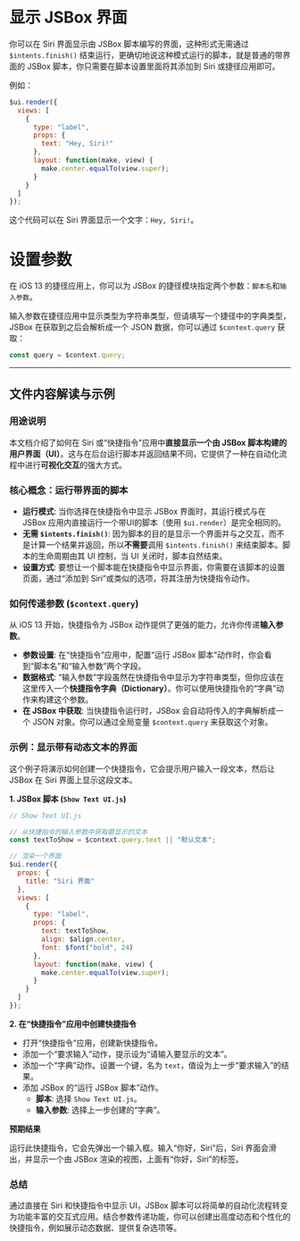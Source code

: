 # 显示 JSBox 界面

你可以在 Siri 界面显示由 JSBox 脚本编写的界面，这种形式无需通过 `$intents.finish()` 结束运行，更确切地说这种模式运行的脚本，就是普通的带界面的 JSBox 脚本，你只需要在脚本设置里面将其添加到 Siri 或捷径应用即可。

例如：

```js
$ui.render({
  views: [
    {
      type: "label",
      props: {
        text: "Hey, Siri!"
      },
      layout: function(make, view) {
        make.center.equalTo(view.super);
      }
    }
  ]
});
```

这个代码可以在 Siri 界面显示一个文字：`Hey, Siri!`。

# 设置参数

在 iOS 13 的捷径应用上，你可以为 JSBox 的捷径模块指定两个参数：`脚本名`和`输入参数`。

输入参数在捷径应用中显示类型为字符串类型，但请填写一个捷径中的字典类型，JSBox 在获取到之后会解析成一个 JSON 数据，你可以通过 `$context.query` 获取：

```js
const query = $context.query;
```

---

## 文件内容解读与示例

### 用途说明

本文档介绍了如何在 Siri 或“快捷指令”应用中**直接显示一个由 JSBox 脚本构建的用户界面（UI）**。这与在后台运行脚本并返回结果不同，它提供了一种在自动化流程中进行**可视化交互**的强大方式。

### 核心概念：运行带界面的脚本

-   **运行模式**: 当你选择在快捷指令中显示 JSBox 界面时，其运行模式与在 JSBox 应用内直接运行一个带UI的脚本（使用 `$ui.render`）是完全相同的。
-   **无需 `$intents.finish()`**: 因为脚本的目的是显示一个界面并与之交互，而不是计算一个结果并返回，所以**不需要**调用 `$intents.finish()` 来结束脚本。脚本的生命周期由其 UI 控制，当 UI 关闭时，脚本自然结束。
-   **设置方式**: 要想让一个脚本能在快捷指令中显示界面，你需要在该脚本的设置页面，通过“添加到 Siri”或类似的选项，将其注册为快捷指令动作。

### 如何传递参数 (`$context.query`)

从 iOS 13 开始，快捷指令为 JSBox 动作提供了更强的能力，允许你传递**输入参数**。

-   **参数设置**: 在“快捷指令”应用中，配置“运行 JSBox 脚本”动作时，你会看到“脚本名”和“输入参数”两个字段。
-   **数据格式**: “输入参数”字段虽然在快捷指令中显示为字符串类型，但你应该在这里传入一个**快捷指令字典（Dictionary）**。你可以使用快捷指令的“字典”动作来构建这个参数。
-   **在 JSBox 中获取**: 当快捷指令运行时，JSBox 会自动将传入的字典解析成一个 JSON 对象。你可以通过全局变量 `$context.query` 来获取这个对象。

### 示例：显示带有动态文本的界面

这个例子将演示如何创建一个快捷指令，它会提示用户输入一段文本，然后让 JSBox 在 Siri 界面上显示这段文本。

**1. JSBox 脚本 (`Show Text UI.js`)**

```javascript
// Show Text UI.js

// 从快捷指令的输入参数中获取要显示的文本
const textToShow = $context.query.text || "默认文本";

// 渲染一个界面
$ui.render({
  props: {
    title: "Siri 界面"
  },
  views: [
    {
      type: "label",
      props: {
        text: textToShow,
        align: $align.center,
        font: $font("bold", 24)
      },
      layout: function(make, view) {
        make.center.equalTo(view.super);
      }
    }
  ]
});
```

**2. 在“快捷指令”应用中创建快捷指令**

-   打开“快捷指令”应用，创建新快捷指令。
-   添加一个“要求输入”动作，提示设为“请输入要显示的文本”。
-   添加一个“字典”动作。设置一个键，名为 `text`，值设为上一步“要求输入”的结果。
-   添加 JSBox 的“运行 JSBox 脚本”动作。
    -   **脚本**: 选择 `Show Text UI.js`。
    -   **输入参数**: 选择上一步创建的“字典”。

**预期结果**

运行此快捷指令，它会先弹出一个输入框。输入“你好，Siri”后，Siri 界面会滑出，并显示一个由 JSBox 渲染的视图，上面有“你好，Siri”的标签。

### 总结

通过直接在 Siri 和快捷指令中显示 UI，JSBox 脚本可以将简单的自动化流程转变为功能丰富的交互式应用。结合参数传递功能，你可以创建出高度动态和个性化的快捷指令，例如展示动态数据、提供复杂选项等。